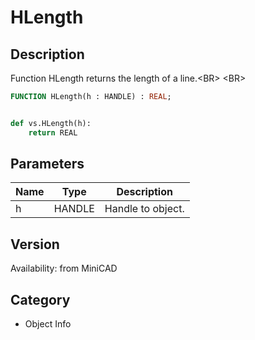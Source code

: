 # HLength

## Description
Function HLength returns the length of a line.&lt;BR&gt;
&lt;BR&gt;


```pascal
FUNCTION HLength(h : HANDLE) : REAL;
```

```python

def vs.HLength(h):
    return REAL
```

## Parameters
|Name|Type|Description|
|---|---|---|
|h|HANDLE|Handle to object.|

## Version
Availability: from MiniCAD
## Category
* Object Info


